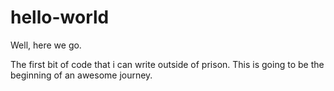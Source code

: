 # hello-world

Well, here we go.

The first bit of code that i can write outside of prison.
This is going to be the beginning of an awesome journey.

